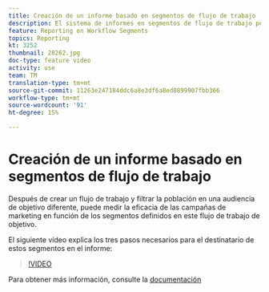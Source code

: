 ```yaml
---
title: Creación de un informe basado en segmentos de flujo de trabajo
description: El sistema de informes en segmentos de flujo de trabajo permite agregar códigos de segmento de flujo de trabajo en sistemas de informes dinámicos.
feature: Reporting on Workflow Segments
topics: Reporting
kt: 3252
thumbnail: 28262.jpg
doc-type: feature video
activity: use
team: TM
translation-type: tm+mt
source-git-commit: 11263e247184ddc6a8e3df6a8ed0899907fbb366
workflow-type: tm+mt
source-wordcount: '91'
ht-degree: 15%

---
```



# Creación de un informe basado en segmentos de flujo de trabajo

Después de crear un flujo de trabajo y filtrar la población en una audiencia de objetivo diferente, puede medir la eficacia de las campañas de marketing en función de los segmentos definidos en este flujo de trabajo de objetivo.

El siguiente vídeo explica los tres pasos necesarios para el destinatario de estos segmentos en el informe:

>[!VIDEO](https://video.tv.adobe.com/v/28262?quality=12)

Para obtener más información, consulte la [documentación](https://docs.adobe.com/content/help/en/campaign-standard/using/reporting/customizing-reports/creating-a-report-workflow-segment.html)

